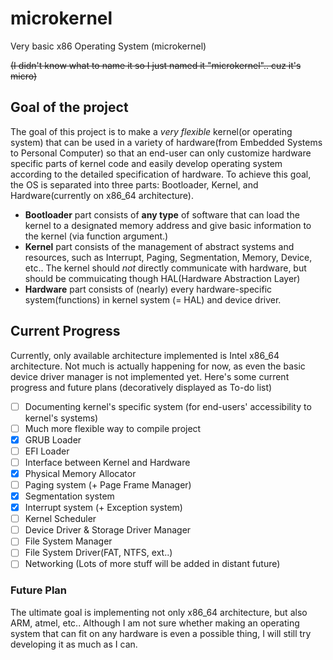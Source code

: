 # microkernel
Very basic x86 Operating System (microkernel)

~~(I didn't know what to name it so I just named it "microkernel".. cuz it's micro)~~
## Goal of the project
The goal of this project is to make a *very flexible* kernel(or operating system) that can be used in a variety of hardware(from Embedded Systems to Personal Computer) so that an end-user can only customize hardware specific parts of kernel code and easily develop operating system according to the detailed specification of hardware.
To achieve this goal, the OS is separated into three parts: Bootloader, Kernel, and Hardware(currently on x86_64 architecture). 
- **Bootloader** part consists of **any type** of software that can load the kernel to a designated memory address and give basic information to the kernel (via function argument.)
- **Kernel** part consists of the management of abstract systems and resources, such as Interrupt, Paging, Segmentation, Memory, Device, etc.. The kernel should *not* directly communicate with hardware, but should be commuicating though HAL(Hardware Abstraction Layer) 
- **Hardware** part consists of (nearly) every hardware-specific system(functions) in kernel system (= HAL) and device driver.

## Current Progress
Currently, only available architecture implemented is Intel x86_64 architecture. Not much is actually happening for now, as even the basic device driver manager is not implemented yet.
Here's some current progress and future plans (decoratively displayed as To-do list)
- [ ] Documenting kernel's specific system (for end-users' accessibility to kernel's systems)
- [ ] Much more flexible way to compile project
- [X] GRUB Loader
- [ ] EFI Loader
- [ ] Interface between Kernel and Hardware
- [X] Physical Memory Allocator
- [ ] Paging system (+ Page Frame Manager)
- [X] Segmentation system
- [X] Interrupt system (+ Exception system)
- [ ] Kernel Scheduler
- [ ] Device Driver & Storage Driver Manager
- [ ] File System Manager
- [ ] File System Driver(FAT, NTFS, ext..)
- [ ] Networking
(Lots of more stuff will be added in distant future)

### Future Plan
The ultimate goal is implementing not only x86_64 architecture, but also ARM, atmel, etc.. Although I am not sure whether making an operating system that can fit on any hardware is even a possible thing, I will still try developing it as much as I can. 
